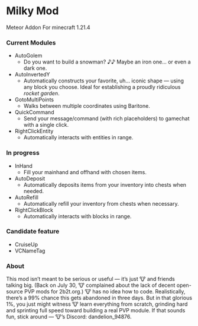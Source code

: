 # Milky Mod
Meteor Addon For minecraft 1.21.4

### Current Modules
- AutoGolem
  - Do you want to build a snowman? ♪♪ Maybe an iron one... or even a dark one.
- AutoInvertedY
  - Automatically constructs your favorite, uh... iconic shape — using any block you choose. Ideal for establishing a proudly ridiculous *rocket garden*.
- GotoMultiPoints
   - Walks between multiple coordinates using Baritone.
- QuickCommand
  - Send your message/command (with rich placeholders) to gamechat with a single click.
- RightClickEntity
  - Automatically interacts with entities in range.

### In progress
- InHand
  - Fill your mainhand and offhand with chosen items.
- AutoDeposit
  - Automatically deposits items from your inventory into chests when needed.
- AutoRefill
  - Automatically refill your inventory from chests when necessary.
- RightClickBlock
  - Automatically interacts with blocks in range.
 
### Candidate feature
- CruiseUp
- VCNameTag


### About
This mod isn’t meant to be serious or useful — it’s just 🐮 and friends talking big. (Back on July 30, 🐮 complained about the lack of decent open-source PVP mods for 2b2t.org.) 🐮 has no idea how to code. Realistically, there’s a 99% chance this gets abandoned in three days. But in that glorious 1%, you just might witness 🐮 learn everything from scratch, grinding hard and sprinting full speed toward building a real PVP module. If that sounds fun, stick around — 🐮’s Discord: dandelion_94876.
